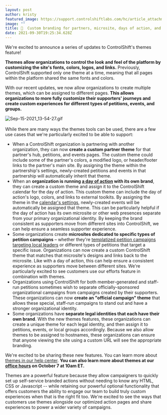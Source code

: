 ```yaml
---
layout: post
author: kristy
featured_image: https://support.controlshiftlabs.com/hc/article_attachments/4407274355343/mceclip0.png
image: ""
title: 🎨  Custom branding for partners, microsite, days of action, and more!
date: 2021-09-30T19:25:34.628Z
---
```

We're excited to announce a series of updates to ControlShift's themes feature!

**Themes allow organizations to control the look and feel of the platform by customizing the site's fonts, colors, logos, and links.** Previously, ControlShift supported only one theme at a time, meaning that all pages within the platform shared the same fonts and colors.

With our recent updates, we now allow organizations to create multiple themes, which can be assigned to different pages. **This allows organizations to more fully customize their supporters' journeys and create custom experiences for different types of petitions, events, and groups.**

![Sep-15-2021_13-54-27.gif](https://support.controlshiftlabs.com/hc/article_attachments/4406528191631/Sep-15-2021_13-54-27.gif)\
\
While there are many ways the themes tools can be used, there are a few use cases that we're particularly excited to be able to support: 

* When a ControlShift organization is partnering with another organization, they can now **create a custom partner theme** for that partner's hub, petitions, and events pages. The custom theme could include some of the partner's colors, a modified logo, or header/footer links to the partner's main site. By assigning the theme within the partnership's settings, newly-created petitions and events in that partnership will automatically inherit that theme.
* When an **organization is running [a day of action](https://www.controlshiftlabs.com/feature/events/) with its own brand**, they can  create a custom theme and assign it to the ControlShift calendar for the day of action. This custom theme can include the day of action's logo, colors, and links to external toolkits. By assigning the theme in the [calendar's settings](https://www.controlshiftlabs.com/feature/events/), newly-created events will be automatically be assigned that theme. This can be particularly helpful if the day of action has its own microsite or other web presences separate from your primary organizational identity. By keeping the brand consistent as supporters move from different sites into ControlShift, we can help ensure a seamless supporter experience.
* Some organizations create **microsites dedicated to specific types of petition campaigns** – whether they're [templatized petition campaigns targeting local leaders](https://www.controlshiftlabs.com/feature/campaigns/efforts/) or different types of petitions that target a  specific issue. Organizations can now create a custom ControlShift theme that matches that microsite's designs and links back to the microsite. Like with a day of action, this can help ensure a consistent experience as supporters move between different sites. We're particularly excited to see customers use our efforts feature in combination with themes. 
* Organizations using ControlShift for both member-generated and staff-run petitions sometimes wish to separate officially-sponsored organizational campaigns from campaigns created by their supporters. These organizations can now **create an "official campaign" theme** that allows these special, staff-run campaigns to stand out and have a stronger organizational identity. 
* Some organizations have **separate legal identities that each have their own brand**. With the new themes features, these organizations can create a unique theme for each legal identity, and then assign it to petitions, events, or local groups accordingly. Because we also allow themes to be assigned to hostnames, these organizations can ensure that anyone viewing the site using a custom URL will see the appropriate branding.

We're excited to be sharing these new features. You can learn more about [themes in our help center](https://support.controlshiftlabs.com/hc/en-us/articles/4406443720847-Customizing-Your-Site-With-Themes). **You can also learn more about themes at our [office hours](https://team.controlshift.app/events/controlshift-office-hours-themes) on October 7 at 10am ET.**

Themes are a powerful feature because they allow campaigners to quickly set up self-service branded actions without needing to know any HTML, CSS or Javascript -- while retaining our powerful optional functionality that offers customers the ability to engage our team to build truly custom experiences when that is the right fit too. We're excited to see the ways that customers use themes alongside our optimized action pages and share experiences to power a wider variety of campaigns.
